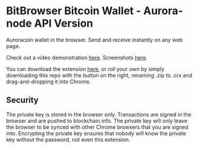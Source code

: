 BitBrowser Bitcoin Wallet - Aurora-node API Version
=============

Auroracoin wallet in the browser. Send and receive instantly on any web page.

Check out a video demonstration <a href="http://www.youtube.com/watch?v=DfoyuBTudDs">here</a>. Screenshots <a href="http://imgur.com/a/rMvdO">here</a>.

You can download the extension <a href="https://chrome.google.com/webstore/detail/bitcoin-wallet/mjjfjonhlkajifgkcmmgadaimemcihcj">here</a>, or roll your own by simply downloading this repo with the button on the right, renaming .zip to .crx and drag-and-dropping it into Chrome.

Security
--------

The private key is stored in the browser only. Transactions are signed in the browser and are pushed to blockchain.info. The private key will only leave the browser to be synced with other Chrome browsers that you are signed into. Encrypting the private key ensures that nobody will know the private key without the password, not even this extension.
